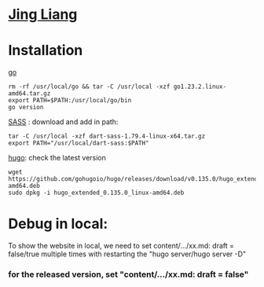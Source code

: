 # [Jing Liang](https://github.com/HugoBlox/theme-academic-cv)

# Installation
[go](https://go.dev/doc/install)
```commandline
rm -rf /usr/local/go && tar -C /usr/local -xzf go1.23.2.linux-amd64.tar.gz
export PATH=$PATH:/usr/local/go/bin
go version
```
[SASS](https://sass-lang.com/install/) : download and add in path: 
```commandline
tar -C /usr/local -xzf dart-sass-1.79.4-linux-x64.tar.gz
export PATH="/usr/local/dart-sass:$PATH"
```
[hugo](https://github.com/gohugoio/hugo/releases): check the latest version
```commandline
wget https://github.com/gohugoio/hugo/releases/download/v0.135.0/hugo_extended_0.135.0_linux-amd64.deb
sudo dpkg -i hugo_extended_0.135.0_linux-amd64.deb
```

# Debug in local:
To show the website in local, we need to set content/.../xx.md: draft = false/true multiple times with restarting the "hugo server/hugo server -D"

### for the released version, set "content/.../xx.md: draft = false"

